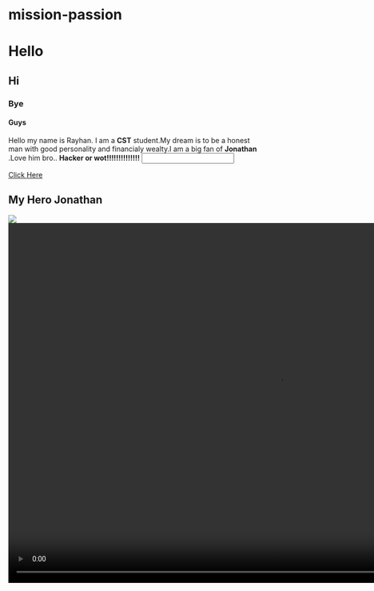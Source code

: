 # mission-passion
<html>
<head>
  <meta charset="UTF-8">
  <meta http-equiv="X-UA-Compatible" content="IE=edge">
  <meta name="viewport" content="width=device-width, initial-scale=1.0">
  <title>Jonny Jonny Yes Papa</title>
  <link rel="stylesheet" href="style.css">
</head>
<body>
  <h1>Hello</h1>
  <h2>Hi</h2>
  <h3>Bye</h3>
  <h4>Guys</h4>
  
  <p>Hello my name is Rayhan. I am a <b>CST</b> student.My dream is to be a honest man with good personality and 
      financialy wealty.I am a big fan of <strong>Jonathan</strong> .Love him bro.. <b>Hacker or wot!!!!!!!!!!!!!!</b> <input type="text"> 
  </p>
  
  <a href="https://liquipedia.net/pubgmobile/JONATHAN">Click Here</a>
  <h2>My Hero Jonathan</h2>
  <img src="https://staticg.sportskeeda.com/editor/2021/12/a5364-16406091859991-1920.jpg">
  
  <video width="1080" height="720" controls>
      <source src="vid/Jonatha.mp4">
  
    </video>
  
    <H3>Lets have some info about Jonathan</H3>
  Ok,
   <div>
      Hell yes Jonathon is best .
   </div>
  
   <section>
      The main thing is People say to Jonathan that he is hacker.But nobody say other players.Because Lion is only JONATHAN.
  <h1>Hacker or Wot.!!!!!!!!</h1>
  
   </section>
   <ol>
          <li>He is great <b>Fragger</b></li>
          <li>He is a mind blowing fully <b>Gyroscope Player</b></li>
          <li>He is the most <b>calm player</b> </li>
          <li>And He is So Better Than <b>ParaBoy Hijla</b></li>
   </ol>
  <h2 style="border:2px solid Tomato;">Click here to  </h2>
   <button> <a href="https://www.youtube.com/c/JONATHANGAMINGYT">
     <img src="https://encrypted-tbn0.gstatic.com/images?q=tbn:ANd9GcTr-YW2fqRXxjic3LCUoWtpq2Ex6izb7mbasg&usqp=CAU" > </a> </button> 
</body>

<footer>
    Yes Its Done
</footer>

</html>l>
